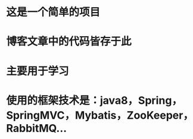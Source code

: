 # 这是一个简单的项目

# 博客文章中的代码皆存于此

# 主要用于学习

# 使用的框架技术是：java8，Spring，SpringMVC，Mybatis，ZooKeeper，RabbitMQ...

